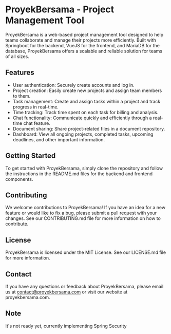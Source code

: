 # ProyekBersama - Project Management Tool
ProyekBersama is a web-based project management tool designed to help teams collaborate and manage their projects more efficiently. Built with Springboot for the backend, VueJS for the frontend, and MariaDB for the database, ProyekBersama offers a scalable and reliable solution for teams of all sizes.

## Features
* User authentication: Securely create accounts and log in.
* Project creation: Easily create new projects and assign team members to them.
* Task management: Create and assign tasks within a project and track progress in real-time.
* Time tracking: Track time spent on each task for billing and analysis.
* Chat functionality: Communicate quickly and efficiently through a real-time chat feature.
* Document sharing: Share project-related files in a document repository.
* Dashboard: View all ongoing projects, completed tasks, upcoming deadlines, and other important information.
## Getting Started
To get started with ProyekBersama, simply clone the repository and follow the instructions in the README.md files for the backend and frontend components.

## Contributing
We welcome contributions to ProyekBersama! If you have an idea for a new feature or would like to fix a bug, please submit a pull request with your changes. See our CONTRIBUTING.md file for more information on how to contribute.

## License
ProyekBersama is licensed under the MIT License. See our LICENSE.md file for more information.

## Contact
If you have any questions or feedback about ProyekBersama, please email us at contact@proyekbersama.com or visit our website at proyekbersama.com.

## Note
It's not ready yet, currently implementing Spring Security